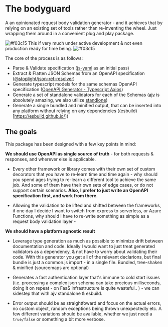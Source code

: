 # The bodyguard

A an opinionated request body validation generator - and it achieves that by relying on an existing set of tools rather than re-inventing the wheel. Just wrapping them around in a convenient plug and play package.

![#f03c15](https://placehold.co/15x15/f03c15/f03c15.png) This if very much under active development & not even production ready for time being. ![#f03c15](https://placehold.co/15x15/f03c15/f03c15.png)

The core of the process is as follows:

- Parse & Validate specification ([js-yaml](https://www.npmjs.com/package/js-yaml) as an initial pass)
- Extract & Flatten JSON Schemas from an OpenAPI specification ([@stoplight/json-ref-resolver](https://www.npmjs.com/package/@stoplight/json-ref-resolver))
- Generate typescript models for the same schemas OpenAPI specification ([OpenAPI Generator - Typescript Axios](https://openapi-generator.tech/docs/generators/typescript-axios))
- Generate a set of standalone validators for each of the Schemas ([ajv](https://ajv.js.org/) is absolutely amazing, we also utilize [standlone](https://ajv.js.org/standalone.html))
- Generate a single bundled and minified output, that can be inserted into any platform without relying on any dependencies ((esbuild)[https://esbuild.github.io/])

## The goals

This package has been designed with a few key points in mind:

**We should use OpenAPI as single source of truth** - for both requests & responses, and wherever else is applicable.

- Every other framework or library comes with their own set of custom decorators that you have to re-learn time and time again - why should you spend ages trying to re-learn a different tool to achieve the same job. And some of them have their own sets of edge cases, or do not support certain scenarios. **Also, I prefer to just write an OpenAPI specification first, and work from there.**

- Allowing the validation to be lifted and shifted between the frameworks, if one day I decide I want to switch from express to serverless, or Azure Functions, why should I have to re-write something as simple as a request body validation layer -

**We should have a platform agnostic result**

- Leverage type generation as much as possible to minimize drift between documentation and code. Ideally I would want to just treat generated validators as a dependency, & not have to worry about validating their code. With this generator you get all of the relevant declarions, but final bundle is just a common.js import - in a single file. Bundled, tree-shaken & minified (sourcemaps are optional)

- Generates a fast authentication layer that's immune to cold start issues (i.e. processing a complex json schema can take precious milliseconds, doing it on repeat - on FaaS infrastructure is quite wasteful.. ) - we can sidestep that with ajv standalone & esbuild.

- Error output should be as straightfoward and focus on the actual errors, no custom object, random exceptions being thrown unexpectedly etc. A few different variations should be available, whether we just need a `true/false` or something a bit more verbose.
